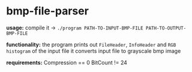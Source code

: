# bmp-file-parser
**usage:**
compile it -> `./program PATH-TO-INPUT-BMP-FILE PATH-TO-OUTPUT-BMP-FILE`

**functionality:**
the program prints out `FileHeader`, `InfoHeader` and `RGB histogram` of the input file
it converts input file to grayscale bmp image

**requirements:**
Compression == 0
BitCount != 24